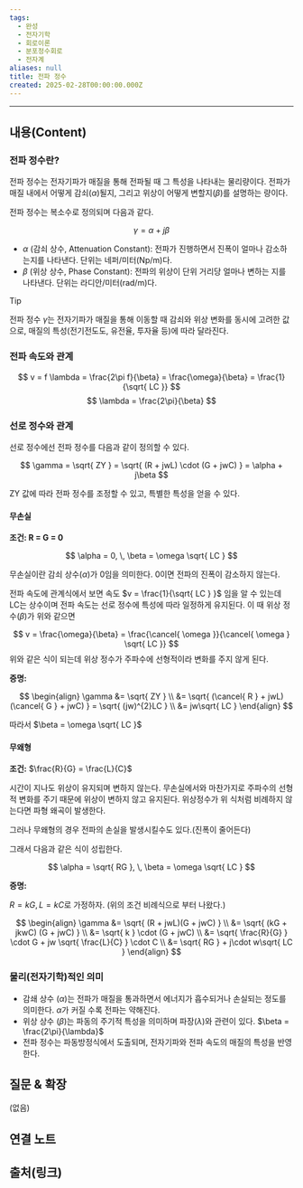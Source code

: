 ```yaml
---
tags:
  - 완성
  - 전자기학
  - 회로이론
  - 분포정수회로
  - 전자계
aliases: null
title: 전파 정수
created: 2025-02-28T00:00:00.000Z
---
```


---

## 내용(Content)

### 전파 정수란?

전파 정수는 전자기파가 매질을 통해 전파될 때 그 특성을 나타내는 물리량이다. 전파가 매질 내에서 어떻게 감쇠($\alpha$)될지, 그리고 위상이 어떻게 변할지($\beta$)를 설명하는 량이다. 

전파 정수는 복소수로 정의되며 다음과 같다.

$$
\gamma = \alpha + j\beta
$$

- $\alpha$ (감쇠 상수, Attenuation Constant): 전파가 진행하면서 진폭이 얼마나 감소하는지를 나타낸다. 단위는 네퍼/미터(Np/m)다. 
- $\beta$ (위상 상수, Phase Constant): 전파의 위상이 단위 거리당 얼마나 변하는 지를 나타낸다. 단위는 라디안/미터(rad/m)다.

>[!tip]
>전파 정수 $\gamma$는 전자기파가 매질을 통해 이동할 때 감쇠와 위상 변화를 동시에 고려한 값으로, 매질의 특성(전기전도도, 유전율, 투자율 등)에 따라 달라진다.

### 전파 속도와 관계

$$
v = f \lambda = \frac{2\pi f}{\beta} = \frac{\omega}{\beta} = \frac{1}{\sqrt{ LC }}
$$
$$
\lambda = \frac{2\pi}{\beta}
$$



### 선로 정수와 관계

선로 정수에선 전파 정수를 다음과 같이 정의할 수 있다.

$$
\gamma = \sqrt{ ZY } = \sqrt{ (R + jwL) \cdot (G + jwC) } = \alpha + j\beta
$$

ZY 값에 따라 전파 정수를 조정할 수 있고, 특별한 특성을 얻을 수 있다.

#### 무손실

**조건: R = G = 0**

$$
\alpha = 0, \, \beta = \omega \sqrt{ LC }
$$

무손실이란 감쇠 상수($\alpha$)가 0임을 의미한다. 0이면 전파의 진폭이 감소하지 않는다.

전파 속도에 관계식에서 보면 속도 $v = \frac{1}{\sqrt{ LC } }$ 임을 알 수 있는데 LC는 상수이며 전파 속도는 선로 정수에 특성에 따라 일정하게 유지된다. 이 때 위상 정수($\beta$)가 위와 같으면 

$$
v = \frac{\omega}{\beta} = \frac{\cancel{ \omega }}{\cancel{ \omega } \sqrt{ LC }}
$$
위와 같은 식이 되는데 위상 정수가 주파수에 선형적이라 변화를 주지 않게 된다.

**증명:**

$$
\begin{align}
\gamma &= \sqrt{ ZY } \\
&= \sqrt{ (\cancel{ R } + jwL)(\cancel{ G } + jwC) } = \sqrt{ (jw)^{2}LC } \\
&= jw\sqrt{ LC }
\end{align}
$$

따라서 $\beta = \omega \sqrt{ LC }$

#### 무왜형

**조건:** $\frac{R}{G} = \frac{L}{C}$

시간이 지나도 위상이 유지되며 변하지 않는다. 무손실에서와 마찬가지로 주파수의 선형적 변화를 주기 때문에 위상이 변하지 않고 유지된다. 위상정수가 위 식처럼 비례하지 않는다면 파형 왜곡이 발생한다.

그러나 무왜형의 경우 전파의 손실을 발생시킬수도 있다.(진폭이 줄어든다)

그래서 다음과 같은 식이 성립한다.

$$
\alpha = \sqrt{ RG }, \, \beta = \omega \sqrt{ LC }
$$


**증명:**

$R = kG, L = kC$로 가정하자. (위의 조건 비례식으로 부터 나왔다.)

$$
\begin{align}
\gamma &= \sqrt{ (R + jwL)(G + jwC) } \\
&= \sqrt{ (kG + jkwC) (G + jwC) } \\
&= \sqrt{ k } \cdot (G + jwC) \\
&= \sqrt{ \frac{R}{G} } \cdot G + jw \sqrt{ \frac{L}{C} } \cdot C \\
&= \sqrt{ RG } + j\cdot w\sqrt{ LC } 
\end{align}
$$


### 물리(전자기학)적인 의미

- 감쇄 상수 ($\alpha$)는 전파가 매질을 통과하면서 에너지가 흡수되거나 손실되는 정도를 의미한다. $\alpha$가 커질 수록 전파는 약해진다.
- 위상 상수 ($\beta$)는 파동의 주기적 특성을 의미하며 파장($\lambda$)와 관련이 있다. $\beta = \frac{2\pi}{\lambda}$
- 전파 정수는 파동방정식에서 도출되며, 전자기파와 전파 속도의 매질의 특성을 반영한다.



## 질문 & 확장

(없음)

## 연결 노트



## 출처(링크)





